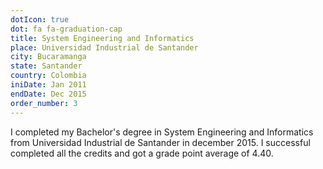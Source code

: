 ```yaml
---
dotIcon: true
dot: fa fa-graduation-cap
title: System Engineering and Informatics
place: Universidad Industrial de Santander
city: Bucaramanga
state: Santander
country: Colombia
iniDate: Jan 2011
endDate: Dec 2015
order_number: 3
---
```

I completed my Bachelor's degree in System Engineering and Informatics from Universidad Industrial de Santander in december 2015. I successful completed all the credits and got a grade point average of 4.40.